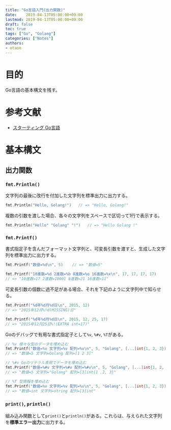 ```yaml
---
title: "Go言語入門(出力関数)"
date:    2019-04-13T05:00:00+09:00
lastmod: 2019-04-13T05:00:00+09:00
draft: false
toc: true
tags: ["Go", "Golang"]
categories: ["Notes"]
authors:
- otaon
---
```


# 目的
Go言語の基本構文を残す。

# 参考文献
- [スターティング Go言語](https://www.shoeisha.co.jp/book/detail/9784798142418)

# 基本構文
## 出力関数
### `fmt.Println()`
文字列の最後に改行を付加した文字列を標準出力に出力する。

```go
fmt.Println("Hello, Golang!")	// => "Hello, Golang!"
```

複数の引数を渡した場合、各々の文字列をスペースで区切って1行で表示する。

```go
fmt.Println("Hello" "Golang" "!")	// => "Hello Golang !"
```

### `fmt.Printf()`
書式指定子を含んだフォーマット文字列と、可変長引数を渡すと、生成した文字列を標準出力に出力する。

```go
fmt.Printf("数値=%d\n", 5)	// => "数値=5"
```

```go
fmt.Printf("10進数=%d 2進数=%b 8進数=%o 16進数=%x\n", 17, 17, 17, 17)
// => "10進数=17 2進数=10001 8進数=21 16進数=11"
```

可変長引数の個数に過不足がある場合、それを下記のように文字列中で知らせる。

```go
fmt.Printf("%d年%d月%d日\n", 2015, 12)
// => "2015年12月%!d(MISSING)日"

fmt.Printf("%d年%d月%d日\n", 2015, 12, 25, 17)
// => "2015年12月25日%!(EXTRA int=17)"
```

Goのデバッグで有用な書式指定子として`%v`, `%#v`, `%T`がある。

```go
// %v 様々な型のデータを埋め込む
fmt.Printf("数値=%v 文字列=%v 配列=%v\n", 5, "Golang", [...]int{1, 2, 3})
// => "数値=5 文字列=Golang 配列=[1 2 3]"

// %#v Goのリテラル表現でデータを埋め込む
fmt.Printf("数値=%#v 文字列=%#v 配列=%#v\n", 5, "Golang", [...]int{1, 2, 3})
// => "数値=5 文字列="Golang" 配列=[3]int{1 ,2, 3}"

// %T 型情報を埋め込む
fmt.Printf("数値=%v 文字列=%v 配列=%v\n", 5, "Golang", [...]int{1, 2, 3})
// => "数値=int 文字列=string 配列=[3]int"
```

### `print()`, `println()`
組み込み関数として`print()`と`println()`がある。これらは、与えられた文字列を**標準エラー出力**に出力する。
